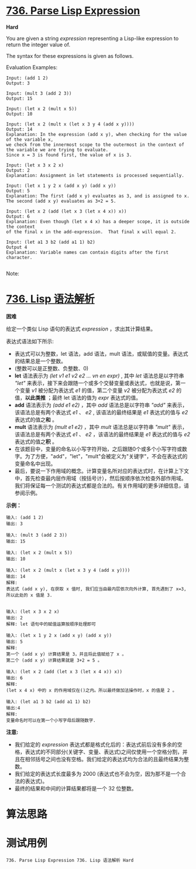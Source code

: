 # [736. Parse Lisp Expression][enTitle]

**Hard**

You are given a string  *expression*  representing a Lisp-like expression to return the integer value of.

The syntax for these expressions is given as follows.




































Evaluation Examples:

```
Input: (add 1 2)
Output: 3

Input: (mult 3 (add 2 3))
Output: 15

Input: (let x 2 (mult x 5))
Output: 10

Input: (let x 2 (mult x (let x 3 y 4 (add x y))))
Output: 14
Explanation: In the expression (add x y), when checking for the value of the variable x,
we check from the innermost scope to the outermost in the context of the variable we are trying to evaluate.
Since x = 3 is found first, the value of x is 3.

Input: (let x 3 x 2 x)
Output: 2
Explanation: Assignment in let statements is processed sequentially.

Input: (let x 1 y 2 x (add x y) (add x y))
Output: 5
Explanation: The first (add x y) evaluates as 3, and is assigned to x.
The second (add x y) evaluates as 3+2 = 5.

Input: (let x 2 (add (let x 3 (let x 4 x)) x))
Output: 6
Explanation: Even though (let x 4 x) has a deeper scope, it is outside the context
of the final x in the add-expression.  That final x will equal 2.

Input: (let a1 3 b2 (add a1 1) b2) 
Output 4
Explanation: Variable names can contain digits after the first character.


```

Note:







# [736. Lisp 语法解析][cnTitle]

**困难**

给定一个类似 Lisp 语句的表达式  *expression* ，求出其计算结果。

表达式语法如下所示:

- 表达式可以为整数，let 语法，add 语法，mult 语法，或赋值的变量。表达式的结果总是一个整数。 
- (整数可以是正整数、负整数、0) 
- **let**  语法表示为  *(let v1 e1 v2 e2 ... vn en expr)* , 其中  *let* 语法总是以字符串  *"let"* 来表示，接下来会跟随一个或多个交替变量或表达式，也就是说，第一个变量  *v1* 被分配为表达式  *e1*  的值，第二个变量  *v2*  被分配为表达式  *e2*  的值，**以此类推** ；最终 let 语法的值为  *expr* 表达式的值。 
- **add** 语法表示为  *(add e1 e2)* ，其中  *add*  语法总是以字符串  *"add"* 来表示，该语法总是有两个表达式 *e1* 、 *e2* , 该语法的最终结果是  *e1*  表达式的值与  *e2*  表达式的值之**和** 。 
- **mult**  语法表示为  *(mult e1 e2)*  ，其中  *mult*  语法总是以字符串 *"mult"* 表示， 该语法总是有两个表达式  *e1* 、 *e2* ，该语法的最终结果是  *e1*  表达式的值与  *e2*  表达式的值之**积** 。 
- 在该题目中，变量的命名以小写字符开始，之后跟随0个或多个小写字符或数字。为了方便，"add"，"let"，"mult"会被定义为"关键字"，不会在表达式的变量命名中出现。 
- 最后，要说一下作用域的概念。计算变量名所对应的表达式时，在计算上下文中，首先检查最内层作用域（按括号计），然后按顺序依次检查外部作用域。我们将保证每一个测试的表达式都是合法的。有关作用域的更多详细信息，请参阅示例。



**示例：** 

```
输入: (add 1 2)
输出: 3

输入: (mult 3 (add 2 3))
输出: 15

输入: (let x 2 (mult x 5))
输出: 10

输入: (let x 2 (mult x (let x 3 y 4 (add x y))))
输出: 14
解释: 
表达式 (add x y), 在获取 x 值时, 我们应当由最内层依次向外计算, 首先遇到了 x=3, 所以此处的 x 值是 3.


输入: (let x 3 x 2 x)
输出: 2
解释: let 语句中的赋值运算按顺序处理即可

输入: (let x 1 y 2 x (add x y) (add x y))
输出: 5
解释: 
第一个 (add x y) 计算结果是 3，并且将此值赋给了 x 。
第二个 (add x y) 计算结果就是 3+2 = 5 。

输入: (let x 2 (add (let x 3 (let x 4 x)) x))
输出: 6
解释: 
(let x 4 x) 中的 x 的作用域仅在()之内。所以最终做加法操作时，x 的值是 2 。

输入: (let a1 3 b2 (add a1 1) b2) 
输出:4
解释: 
变量命名时可以在第一个小写字母后跟随数字.

```



**注意:** 

- 我们给定的  *expression*  表达式都是格式化后的：表达式前后没有多余的空格，表达式的不同部分(关键字、变量、表达式)之间仅使用一个空格分割，并且在相邻括号之间也没有空格。我们给定的表达式均为合法的且最终结果为整数。 
- 我们给定的表达式长度最多为 2000 (表达式也不会为空，因为那不是一个合法的表达式)。 
- 最终的结果和中间的计算结果都将是一个 32 位整数。






# 算法思路

# 测试用例
```
736. Parse Lisp Expression 736. Lisp 语法解析 Hard
```

[enTitle]: https://leetcode.com/problems/parse-lisp-expression/
[cnTitle]: https://leetcode-cn.com/problems/parse-lisp-expression/
